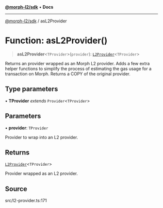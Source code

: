 [**@morph-l2/sdk**](../globals.md) • **Docs**

***

[@morph-l2/sdk](../globals.md) / asL2Provider

# Function: asL2Provider()

> **asL2Provider**\<`TProvider`\>(`provider`): [`L2Provider`](../type-aliases/L2Provider.md)\<`TProvider`\>

Returns an provider wrapped as an Morph L2 provider. Adds a few extra helper functions to
simplify the process of estimating the gas usage for a transaction on Morph. Returns a COPY
of the original provider.

## Type parameters

• **TProvider** *extends* `Provider`\<`TProvider`\>

## Parameters

• **provider**: `TProvider`

Provider to wrap into an L2 provider.

## Returns

[`L2Provider`](../type-aliases/L2Provider.md)\<`TProvider`\>

Provider wrapped as an L2 provider.

## Source

src/l2-provider.ts:171
